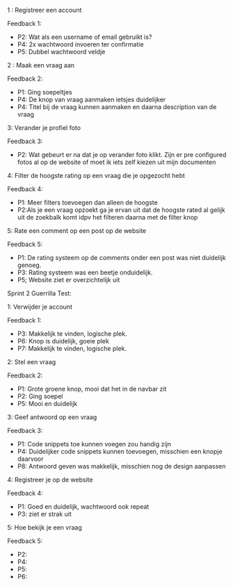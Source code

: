 1 : Registreer een account

Feedback 1: 

- P2: Wat als een username of email gebruikt is? 
- P4: 2x wachtwoord invoeren ter confirmatie 
- P5: Dubbel wachtwoord veldje

2 : Maak een vraag aan

Feedback 2: 

- P1: Ging soepeltjes
- P4: De knop van vraag aanmaken ietsjes duidelijker
- P4: Titel bij de vraag kunnen aanmaken en daarna description van de vraag

3: Verander je profiel foto 

Feedback 3:  

- P2: Wat gebeurt er na dat je op verander foto klikt. Zijn er pre configured fotos al op de website of moet ik iets zelf kiezen uit mijn documenten

4: Filter de hoogste rating op een vraag die je opgezocht hebt

Feedback 4: 

- P1: Meer filters toevoegen dan alleen de hoogste 
- P2:Als je een vraag opzoekt ga je ervan uit dat de hoogste rated al gelijk uit de zoekbalk komt idpv het filteren daarna met de filter knop

5: Rate een comment op een post op de website
	
Feedback 5:  

- P1: De rating systeem op de comments onder een post was niet duidelijk genoeg. 
- P3: Rating systeem was een beetje onduidelijk. 
- P5; Website ziet er overzichtelijk uit

Sprint 2 Guerrilla Test:

1: Verwijder je account

Feedback 1:
- P3: Makkelijk te vinden, logische plek.
- P6: Knop is duidelijk, goeie plek
- P7: Makkelijk te vinden, logische plek.

2: Stel een vraag

Feedback 2:

- P1: Grote groene knop, mooi dat het in de navbar zit
- P2: Ging soepel
- P5: Mooi en duidelijk 

3: Geef antwoord op een vraag

Feedback 3:

- P1: Code snippets toe kunnen voegen zou handig zijn
- P4: Duidelijker code snippets kunnen toevoegen, misschien een knopje daarvoor
- P8: Antwoord geven was makkelijk, misschien nog de design aanpassen

4: Registreer je op de website

Feedback 4:

- P1: Goed en duidelijk, wachtwoord ook repeat
- P3: ziet er strak uit


5: Hoe bekijk je een vraag

Feedback 5:

- P2: 
- P4: 
- P5: 
- P6: 

